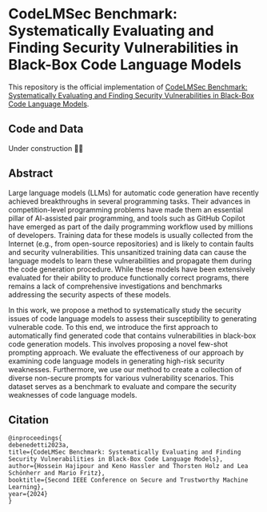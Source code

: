 # CodeLMSec Benchmark: Systematically Evaluating and Finding Security Vulnerabilities in Black-Box Code Language Models

This repository is the official implementation of [CodeLMSec Benchmark: Systematically Evaluating and Finding Security Vulnerabilities in Black-Box Code Language Models](https://arxiv.org/abs/2302.04012). 

## Code and Data
Under construction :construction_worker::construction:

## Abstract
Large language models (LLMs) for automatic code generation have recently achieved breakthroughs in several programming tasks. Their advances in competition-level programming problems have made them an essential pillar of AI-assisted pair programming, and tools such as GitHub Copilot have emerged as part of the daily programming workflow used by millions of developers. Training data for these models is usually collected from the Internet (e.g., from open-source repositories) and is likely to contain faults and security vulnerabilities. This unsanitized training data can cause the language models to learn these vulnerabilities and propagate them during the code generation procedure. While these models have been extensively evaluated for their ability to produce functionally correct programs, there remains a lack of comprehensive investigations and benchmarks addressing the security aspects of these models.

In this work, we propose a method to systematically study the security issues of code language models to assess their susceptibility to generating vulnerable code. To this end, we introduce the first approach to automatically find generated code that contains vulnerabilities in black-box code generation models. This involves proposing a novel few-shot prompting approach. We evaluate the effectiveness of our approach by examining code language models in generating high-risk security weaknesses. Furthermore, we use our method to create a collection of diverse non-secure prompts for various vulnerability scenarios. This dataset serves as a benchmark to evaluate and compare the security weaknesses of code language models.

## Citation

  ```
@inproceedings{
debenedetti2023a,
title={CodeLMSec Benchmark: Systematically Evaluating and Finding Security Vulnerabilities in Black-Box Code Language Models},
author={Hossein Hajipour and Keno Hassler and Thorsten Holz and Lea Schönherr and Mario Fritz},
booktitle={Second IEEE Conference on Secure and Trustworthy Machine Learning},
year={2024}
}
```
